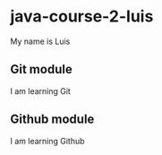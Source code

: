 # java-course-2-luis

My name is Luis

## Git module

I am learning Git

## Github module

I am learning Github
